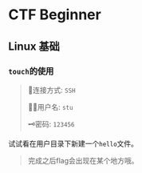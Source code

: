 # CTF Beginner

## Linux 基础

### `touch`的使用

> 🚀连接方式: `SSH`
> 
> 🧑‍💻用户名: `stu`
> 
> 🗝️密码: `123456`

试试看在用户目录下新建一个`hello`文件。

> 完成之后flag会出现在某个地方哦。
